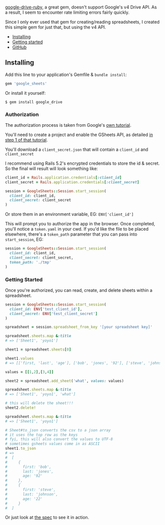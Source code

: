 [google-drive-ruby](https://github.com/gimite/google-drive-ruby), a great gem, doesn't support Google's v4 Drive API.  As a result, I seem to encounter rate limiting errors fairly quickly.

Since I only ever used that gem for creating/reading spreadsheets, I created this simple gem for just that, but using the v4 API.

* [Installing](#installing)
* [Getting started](#getting-started)
* [GitHub](http://github.com/shmay/google_sheets)

## <a name="installing">Installing</a>

Add this line to your application's Gemfile & `bundle install`:

```ruby
gem 'google_sheets'
```

Or install it yourself:

```
$ gem install google_drive
```

### Authorization

The authorization process is taken from Google's [own tutorial](https://developers.google.com/sheets/api/quickstart/ruby#step_3_set_up_the_sample).

You'll need to create a project and enable the GSheets API, as detailed [in step 1 of that tutorial](https://developers.google.com/sheets/api/quickstart/ruby#step_1_turn_on_the_api_name).

You'll download a `client_secret.json` that will contain a `client_id` and `client_secret`

I recommend using Rails 5.2's encrypted credentials to store the id & secret.  So the final will result will look something like:

``` ruby
client_id = Rails.application.credentials[:client_id]
client_secret = Rails.application.credentials[:client_secret]

session = GoogleSheets::Session.start_session(
  client_id: client_id,
  client_secret: client_secret
)
```

Or store them in an environment variable, EG: `ENV['client_id']`

This will prompt you to authorize the app in the browser.  Once completed, you'll notice a `token.yaml` in your cwd.  If you'd like the file to be placed elsewhere, there's a `token_path` parameter that you can pass into `start_session`, EG:

``` ruby
session = GoogleSheets::Session.start_session(
  client_id: client_id,
  client_secret: client_secret,
  token_path: './tmp'
)
```

### Getting Started

Once you're authorized, you can read, create, and delete sheets within a spreadsheet.

``` ruby
session = GoogleSheets::Session.start_session(
  client_id: ENV['test_client_id'],
  client_secret: ENV['test_client_secret']
)

spreadsheet = session.spreadsheet_from_key '[your spreadsheet key]'

spreadsheet.sheets.map &:title
# => ['Sheet1', 'yoyo1']

sheet1 = spreadsheet.sheets[0]

sheet1.values
# => [['first, 'last', 'age'], ['bob', 'jones', '92'], ['steve', 'johnson', '22']]

values = [[1,2],[3,4]]

sheet2 = spreadsheet.add_sheet('what', values: values)

spreadsheet.sheets.map &:title
# => ['Sheet1', 'yoyo1', 'what']

# this will delete the sheet!!!
sheet2.delete!

spreadsheet.sheets.map &:title
# => ['Sheet1', 'yoyo1']

# Sheet#to_json converts the csv to a json array
# it uses the top row as the keys
# fyi, this will also convert the values to UTF-8
# sometimes gsheets values come in as ASCII
sheet1.to_json
# =>
#  [
#     {
#       first: 'bob',
#       last: 'jones',
#       age: '92'
#     },
#     {
#       first: 'steve',
#       last: 'johnson',
#       age: '22'
#     }
#  ]
```

Or just look at [the spec](spec/test_all_the_things_spec.rb) to see it in action.
